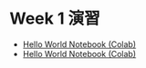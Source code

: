   # Week 1 演習

  - [Hello World Notebook (Colab)](https://colab.research.google.com/github/uni963/RikutoH/blob/main/hello_world.ipynb)
  - [Hello World Notebook (Colab)](https://colab.research.google.com/gist/uni963/5c6595a4c2aa6a36968f06f7d1f4523a/fizzbuzz.ipynb)
